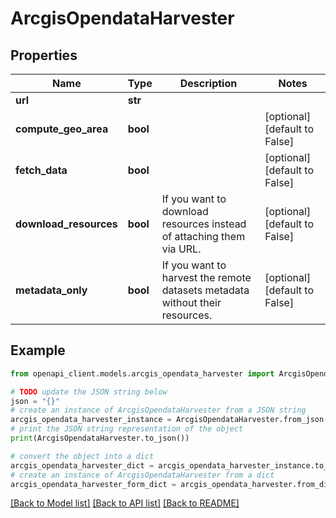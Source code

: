 # ArcgisOpendataHarvester


## Properties

Name | Type | Description | Notes
------------ | ------------- | ------------- | -------------
**url** | **str** |  | 
**compute_geo_area** | **bool** |  | [optional] [default to False]
**fetch_data** | **bool** |  | [optional] [default to False]
**download_resources** | **bool** | If you want to download resources instead of attaching them via URL. | [optional] [default to False]
**metadata_only** | **bool** | If you want to harvest the remote datasets metadata without their resources. | [optional] [default to False]

## Example

```python
from openapi_client.models.arcgis_opendata_harvester import ArcgisOpendataHarvester

# TODO update the JSON string below
json = "{}"
# create an instance of ArcgisOpendataHarvester from a JSON string
arcgis_opendata_harvester_instance = ArcgisOpendataHarvester.from_json(json)
# print the JSON string representation of the object
print(ArcgisOpendataHarvester.to_json())

# convert the object into a dict
arcgis_opendata_harvester_dict = arcgis_opendata_harvester_instance.to_dict()
# create an instance of ArcgisOpendataHarvester from a dict
arcgis_opendata_harvester_form_dict = arcgis_opendata_harvester.from_dict(arcgis_opendata_harvester_dict)
```
[[Back to Model list]](../README.md#documentation-for-models) [[Back to API list]](../README.md#documentation-for-api-endpoints) [[Back to README]](../README.md)


